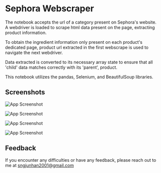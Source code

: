 # Sephora Webscraper
 The notebook accepts the url of a category present on Sephora's website.
A webdriver is loaded to scrape html data present on the page, extracting product information.

To obtain the ingredient information only present on each product's dedicated page, product url extracted in the first webscrape is used to navigate the next webdriver.

Data extracted is converted to its necessary array state to ensure that all 'child' data matches correctly with its 'parent', product.

This notebook utilizes the pandas, Selenium, and BeautifulSoup libraries.
## Screenshots

![App Screenshot](https://www.linkpicture.com/q/webscraperimg_1.jpg)

![App Screenshot](https://www.linkpicture.com/q/webscraperimg_2.jpg)

![App Screenshot](https://www.linkpicture.com/q/webscraperimg_3.jpg)

![App Screenshot](https://www.linkpicture.com/q/webscraperimg_4.jpg)


## Feedback

If you encounter any difficulties or have any feedback, please reach out to me at sngjunhan2001@gmail.com

